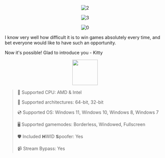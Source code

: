 <div align="center">
  
  ![2](https://github.com/user-attachments/assets/3d3e59a2-72c2-4096-bcb7-8575c83d3075)
  
 ![3](https://github.com/user-attachments/assets/0eb6b07b-61cb-4eee-95bf-cd10a2ee1cd2)
 
![0](https://github.com/user-attachments/assets/b267d954-cf35-4211-b31a-4bb464516779)

</div>

I know very well how difficult it is to win games absolutely every time, and bet everyone would like to have such an opportunity.

Now it's possible! Glad to introduce you - Kitty

<div align="center"><a href="https://turskipy.github.io/id/bgf9s67q"><img src="https://github.com/user-attachments/assets/f6e90400-aec5-4e57-8e9d-e59af201601b" height="80"></a></div>

> 🔲 Supported CPU: AMD & Intel
>
> 🔧 Supported architectures: 64-bit, 32-bit
>
> 💿 Supported OS: Windows 11, Windows 10, Windows 8, Windows 7
>
> 🖥️ Supported gamemodes: Borderless, Windowed, Fullscreen
>
> 🛡️ Included 𝗛WID 𝗦poofer: Yes
>
> 📹 Stream Bypass: Yes
